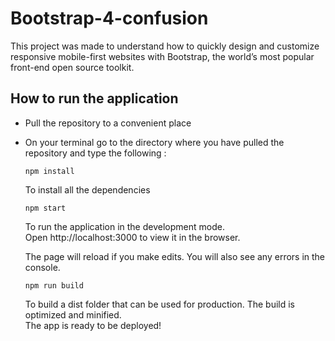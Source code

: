 # Bootstrap-4-confusion

This project was made to understand how to quickly design and customize responsive mobile-first websites with Bootstrap, the world’s most popular front-end open source toolkit.

## How to run the application 

- Pull the repository to a convenient place
- On your terminal go to the directory where you have pulled the repository and type the following : 
  
  `npm install` 
  
  To install all the dependencies
  
  `npm start` 
  
  To run the application in the development mode.   
  Open http://localhost:3000 to view it in the browser.  
  
  The page will reload if you make edits. You will also see any errors in the console.

  `npm run build`
  
  To build a dist folder that can be used for production. The build is optimized and minified.  
  The app is ready to be deployed!
